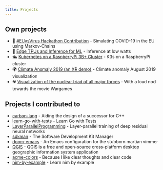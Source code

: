 ```yaml
---
title: Projects
---
```


## Own projects

- 🦠 [#EUvsVirus  Hackathon Contribution](https://eusim.github.io) - Simulating COVID-19 in the EU using Markov-Chains
- 🤖 [Edge TPUs and Inference for ML](https://rscircus.github.io/2020/01/25/coral-ai-edge.html) - Inference at low watts
- 🛳️ [Kubernetes on a RaspberryPi 3B+ Cluster](https://rscircus.github.io/2020/01/21/tinker-kubecloud.html) - K3s on a RaspberryPi cluster
- 🌍 [Climate Anomaly 2019 (an XR demo)](https://rscircus.github.io/pages/climate_anomaly) - Climate anomaly August 2019 visualization
- ☢️ [Visualization of the️ nuclear triad of all major forces](https://strangewars.github.io/) - With a loud nod towards the movie Wargames
<!--
- An **🦻 Open Source aearing Aid** - Notes on Hearing Aids SOTA and Open Source endeavors
-->

## Projects I contributed to

-   [carbon-lang](https://github.com/carbon-language/carbon-lang) - Aiding the design of a successor for C++
-   [learn-go-with-tests](https://github.com/quii/learn-go-with-tests) - Learn Go with Tests
-   [LayerParallelProgramming](https://github.com/steffi7574/LayerParallelLearning) - Layer-parallel training of deep residual neural networks
-   [sdkman](https://sdkman.io) - The Software Development Kit Manager
-   [doom-emacs](https://github.com/hlissner/doom-emacs) - An Emacs configuration for the stubborn martian vimmer
-   [QGIS](https://qgis.org) - QGIS is a free and open-source cross-platform desktop geographic information system application
-   [acme-colors](https://github.com/rscircus/acme-colors) - Because I like clear thoughts and clear code
-   [nim-by-example](https://github.com/flaviut/nim-by-example) - Learn nim by example
